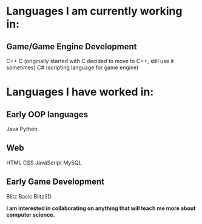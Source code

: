 # Languages I am currently working in:

## Game/Game Engine Development
C++
C (originally started with C decided to move to C++, still use it sometimes)
C# (scripting language for game engine)

# Languages I have worked in:

## Early OOP languages
Java
Python

## Web
HTML
CSS
JavaScript
MySQL

## Early Game Development 
Blitz Basic
Blitz3D

**I am interested in collaborating on anything that will teach me more about computer science.**
